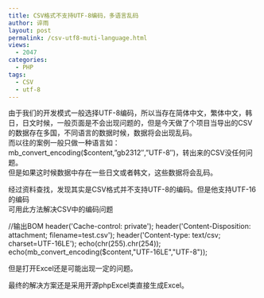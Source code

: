 ```yaml
---
title: CSV格式不支持UTF-8编码，多语言乱码
author: 谇雨
layout: post
permalink: /csv-utf8-muti-language.html
views:
  - 2047
categories:
  - PHP
tags:
  - CSV
  - utf-8
---
```

由于我们的开发模式一般选择UTF-8编码，所以当存在简体中文，繁体中文，韩日，日文时候，一般页面是不会出现问题的，但是今天做了个项目当导出的CSV的数据存在多国，不同语言的数据时候，数据将会出现乱码。  
而以往的案例一般只做一种语言如：  
mb\_convert\_encoding($content,&#8221;gb2312&#8243;,&#8221;UTF-8&#8243;)，转出来的CSV没任何问题。  
但是如果这时候数据中存在一些日文或者韩文，这些数据将会乱码。

经过资料查找，发现其实是CSV格式并不支持UTF-8的编码。但是他支持UTF-16的编码  
可用此方法解决CSV中的编码问题

//输出BOM
header('Cache-control: private');
header('Content-Disposition: attachment; filename=test.csv');
header('Content-type: text/csv; charset=UTF-16LE');
echo(chr(255).chr(254));
echo(mb_convert_encoding($content,"UTF-16LE","UTF-8"));


但是打开Excel还是可能出现一定的问题。

最终的解决方案还是采用开源phpExcel类直接生成Excel。